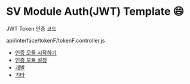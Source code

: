 SV Module Auth(JWT) Template :smile:
====================================
JWT Token 인증 코드

api/interface/tokenF/tokenF.controller.js

* [인증 모듈 시작하기](https://github.com/hitechinfo/module_auth_node_001/blob/master/doc/00.%20project_pre.md)  
* [인증 모듈 설정](https://github.com/hitechinfo/module_auth_node_001/blob/master/doc/01.project_setting.md)  
* [개발](https://github.com/hitechinfo/module_auth_node_001/blob/master/doc/02.coding_tip.md)  
* [기타](https://github.com/hitechinfo/module_auth_node_001/blob/master/doc/03.etc.md)  
